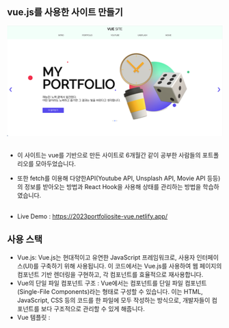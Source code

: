 ## vue.js를 사용한 사이트 만들기

<img src="https://raw.githubusercontent.com/kebab000/site2023-vue/main/src/assets/images/intro/p1.png" />
<br><br>
 
- 이 사이트는 vue를 기반으로 만든 사이트로 6개월간 같이 공부한 사람들의 포트폴리오를 모아두었습니다.
- 또한 fetch를 이용해 다양한API(Youtube API, Unsplash API, Movie API 등등)의 정보를 받아오는 방법과 React Hook을 사용해 상태를 관리하는 방법을 학습하였습니다.
<br><br>

- Live Demo : https://2023portfoliosite-vue.netlify.app/

## 사용 스택 

- Vue.js: Vue.js는 현대적이고 유연한 JavaScript 프레임워크로, 사용자 인터페이스(UI)를 구축하기 위해 사용됩니다. 이 코드에서는 Vue.js를 사용하여 웹 페이지의 컴포넌트 기반 렌더링을 구현하고, 각 컴포넌트를 효율적으로 재사용합니다.
- Vue의 단일 파일 컴포넌트 구조 : Vue에서는 컴포넌트를 단일 파일 컴포넌트(Single-File Components)라는 형태로 구성할 수 있습니다. 이는 HTML, JavaScript, CSS 등의 코드를 한 파일에 모두 작성하는 방식으로, 개발자들이 컴포넌트를 보다 구조적으로 관리할 수 있게 해줍니다.
- Vue 템플릿 : <template> 태그 내에서 Vue 컴포넌트의 템플릿을 작성합니다. 템플릿은 사용자에게 보여지는 UI의 구조와 내용을 정의하는데 사용됩니다.
- Vue Router : <router-view />는 Vue.js의 공식 라우터인 Vue Router를 사용한 것입니다. Vue Router는 클라이언트 사이드 라우팅을 구현하여 SPA(Single Page Application)처럼 동작하도록 해줍니다. <router-view />는 라우터에 의해 매칭된 컴포넌트를 렌더링하는 데 사용됩니다.
- SCSS: style 태그 내에서 사용된 lang="scss" 속성은 해당 스타일이 SCSS(Sass)로 작성되었다는 것을 나타냅니다. SCSS는 CSS의 확장 문법으로, 보다 간결하고 효율적인 스타일 코드를 작성할 수 있도록 해줍니다.
- fetch : JavaScript의 fetch 함수를 사용하여 외부 API에 HTTP 요청을 보냅니다. API를 사용하여 자료들 검색하고 가져옵니다.
- 비동기 처리 : await과 async 키워드를 사용하여 비동기 함수를 구현합니다. 이를 통해 비동기적으로 API 호출을 처리하고, 결과가 도착하면 해당 데이터를 Vue 컴포넌트의 상태에 업데이트합니다.
<br><br>

## 구현 내역

- swiper를 활용한 이미지 슬라이드
- router기능을 활용한 페이지
- 탭 메뉴로 구성된 시대별 유명 작품
- Youtube, Unsplash, Movie 이미지 슬라이드, 검색, 태그 기능 (Youtube API, Unsplash API, TMDB API 사용)
<br><br>

